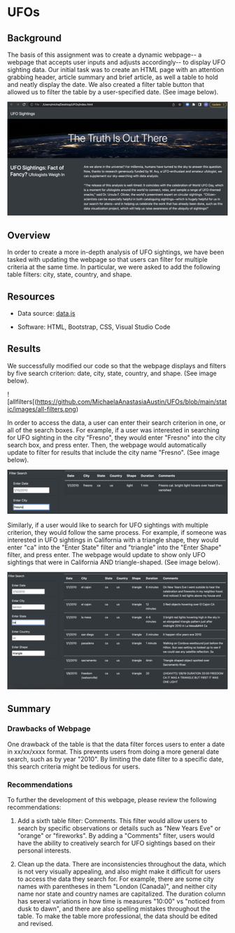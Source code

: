 # UFOs

## Background

The basis of this assignment was to create a dynamic webpage-- a webpage that accepts user inputs and adjusts accordingly-- to display UFO sighting data. Our initial task was to create an HTML page with an attention grabbing header, article summary and brief article, as well a table to hold and neatly display the date. We also created a filter table button that allowed us to filter the table by a user-specified date. (See image below).

![webpage](https://github.com/MichaelaAnastasiaAustin/UFOs/blob/main/static/images/webpage_img.png)

## Overview

In order to create a more in-depth analysis of UFO sightings, we have been tasked with updating the webpage so that users can filter for multiple criteria at the same time. In particular, we were asked to add the following table filters: city, state, country, and shape.

## Resources

- Data source: [data.js](https://github.com/MichaelaAnastasiaAustin/UFOs/blob/main/static/js/data.js) 

- Software: HTML, Bootstrap, CSS, Visual Studio Code

## Results
We successfully modified our code so that the webpage displays and filters by five search criterion: date, city, state, country, and shape. (See image below).

![allfilters[(https://github.com/MichaelaAnastasiaAustin/UFOs/blob/main/static/images/all-filters.png)

In order to access the data, a user can enter their search criterion in one, or all of the search boxes. For example, if a user was interested in searching for UFO sighting in the city "Fresno", they would enter "Fresno" into the city search box, and press enter. Then, the webpage would automatically update to filter for results that include the city name "Fresno". (See image below).

![fresno](https://github.com/MichaelaAnastasiaAustin/UFOs/blob/main/static/images/fresno-filter.png)

Similarly, if a user would like to search for UFO sightings with multiple criterion, they would follow the same process. For example, if someone was interested in UFO sightings in California with a triangle shape, they would enter "ca" into the "Enter State" filter and "triangle" into the "Enter Shape" filter, and press enter. The webpage would update to show only UFO sightings that were in California AND triangle-shaped. (See image below).

![tri-ca](https://github.com/MichaelaAnastasiaAustin/UFOs/blob/main/static/images/triangle-ca-filters.png)


## Summary

### Drawbacks of Webpage
One drawback of the table is that the data filter forces users to enter a date in xx/xx/xxxx format. This prevents users from doing a more general date search, such as by year "2010". By limiting the date filter to a specific date, this search criteria might be tedious for users.

### Recommendations
To further the development of this webpage, please review the following recommendations: 
1. Add a sixth table filter: Comments. This filter would allow users to search by specific observations or details such as "New Years Eve" or "orange" or "fireworks". By adding a "Comments" filter, users would have the ability to creatively search for UFO sightings based on their personal interests.

2. Clean up the data. There are inconsistencies throughout the data, which is not very visually appealing, and also might make it difficult for users to access the data they search for. For example, there are some city names with parentheses in them "London (Canada)", and neither city name nor state and country names are capitalized. The duration column has several variations in how time is measures "10:00" vs "noticed from dusk to dawn", and there are also spelling mistakes throughout the table. To make the table more professional, the data should be edited and revised.


